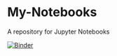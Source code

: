 # My-Notebooks
A repository for Jupyter Notebooks

[![Binder](https://mybinder.org/badge_logo.svg)](https://mybinder.org/v2/gh/Joeriksson/My-Notebooks/Master)
